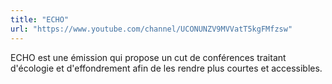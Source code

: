 ```yaml
---
title: "ECHO"
url: "https://www.youtube.com/channel/UCONUNZV9MVVatT5kgFMfzsw"
---
```


ECHO est une émission qui propose un cut de conférences traitant d'écologie et d'effondrement afin de les rendre plus courtes et accessibles.
